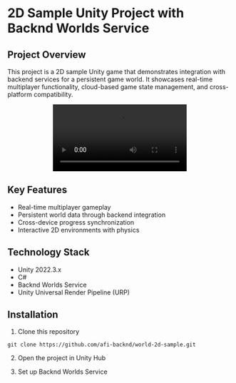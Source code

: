 # 2D Sample Unity Project with Backnd Worlds Service

## Project Overview
This project is a 2D sample Unity game that demonstrates integration with backend services for a persistent game world. It showcases real-time multiplayer functionality, cloud-based game state management, and cross-platform compatibility.

<div align="center">
  <video src="https://github.com/user-attachments/assets/fa6fc679-4901-4ea1-ae1f-9026ec567537"/>
</div>

## Key Features
- Real-time multiplayer gameplay
- Persistent world data through backend integration
- Cross-device progress synchronization
- Interactive 2D environments with physics

## Technology Stack
- Unity 2022.3.x
- C#
- Backnd Worlds Service
- Unity Universal Render Pipeline (URP)

## Installation
1. Clone this repository
```
git clone https://github.com/afi-backnd/world-2d-sample.git
```
2. Open the project in Unity Hub

3. Set up Backnd Worlds Service
